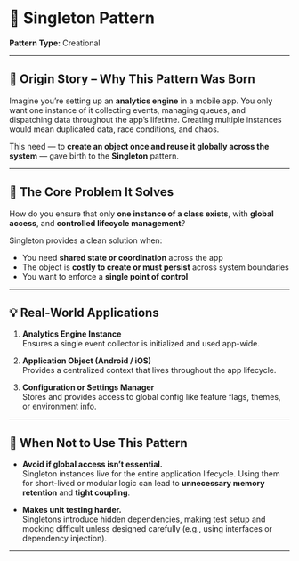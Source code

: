 # 🧩 Singleton Pattern

**Pattern Type:** Creational

---

## 📖 Origin Story – Why This Pattern Was Born

Imagine you’re setting up an **analytics engine** in a mobile app. You only want one instance of it collecting events, managing queues, and dispatching data throughout the app’s lifetime. Creating multiple instances would mean duplicated data, race conditions, and chaos.

This need — to **create an object once and reuse it globally across the system** — gave birth to the **Singleton** pattern.

---

## 🎯 The Core Problem It Solves

How do you ensure that only **one instance of a class exists**, with **global access**, and **controlled lifecycle management**?

Singleton provides a clean solution when:
- You need **shared state or coordination** across the app
- The object is **costly to create or must persist** across system boundaries
- You want to enforce a **single point of control**

---

## 💡 Real-World Applications

1. **Analytics Engine Instance**  
   Ensures a single event collector is initialized and used app-wide.

2. **Application Object (Android / iOS)**  
   Provides a centralized context that lives throughout the app lifecycle.

3. **Configuration or Settings Manager**  
   Stores and provides access to global config like feature flags, themes, or environment info.

---

## 🚫 When Not to Use This Pattern

- **Avoid if global access isn’t essential.**  
  Singleton instances live for the entire application lifecycle. Using them for short-lived or modular logic can lead to **unnecessary memory retention** and **tight coupling**.

- **Makes unit testing harder.**  
  Singletons introduce hidden dependencies, making test setup and mocking difficult unless designed carefully (e.g., using interfaces or dependency injection).

---
